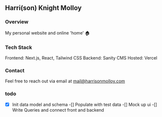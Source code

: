## Harri(son) Knight Molloy

### Overview

My personal website and online 'home' 🏠

### Tech Stack

Frontend: Next.js, React, Tailwind CSS
Backend: Sanity CMS
Hosted: Vercel

### Contact

Feel free to reach out via email at mail@harrisonmolloy.com

### todo

-[x] Init data model and schema
-[] Populate with test data
-[] Mock up ui
-[] Write Queries and connect front and backend
